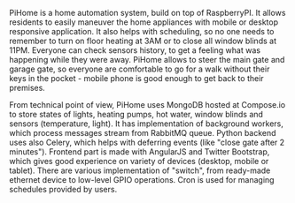 PiHome is a home automation system, build on top of RaspberryPI. It allows residents to easily maneuver the home appliances with mobile or desktop responsive application. It also helps with scheduling, so no one needs to remember to turn on floor heating at 3AM or to close all window blinds at 11PM. Everyone can check sensors history, to get a feeling what was happening while they were away. PiHome allows to steer the main gate and garage gate, so everyone are comfortable to go for a walk without their keys in the pocket - mobile phone is good enough to get back to their premises.


From technical point of view, PiHome uses MongoDB hosted at Compose.io to store states of lights, heating pumps, hot water, window blinds and sensors (temperature, light). It has implementation of background workers, which process messages stream from RabbitMQ queue. Python backend uses also Celery, which helps with deferring events (like "close gate after 2 minutes"). Frontend part is made with AngularJS and Twitter Bootstrap, which gives good experience on variety of devices (desktop, mobile or tablet). There are various implementation of "switch", from ready-made ethernet  device to low-level GPIO operations. Cron is used for managing schedules provided by users.
